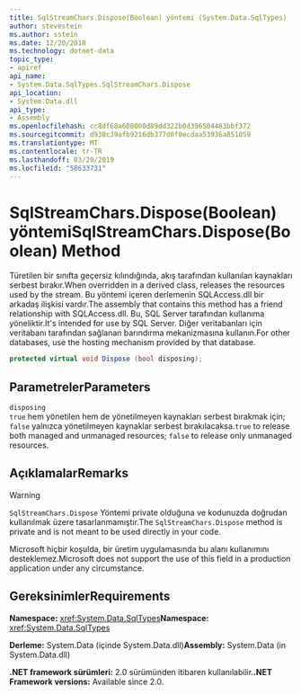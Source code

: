 ```yaml
---
title: SqlStreamChars.Dispose(Boolean) yöntemi (System.Data.SqlTypes)
author: stevestein
ms.author: sstein
ms.date: 12/20/2018
ms.technology: dotnet-data
topic_type:
- apiref
api_name:
- System.Data.SqlTypes.SqlStreamChars.Dispose
api_location:
- System.Data.dll
api_type:
- Assembly
ms.openlocfilehash: cc8df68a608000d89dd322b0d396504483bbf372
ms.sourcegitcommit: d938c39afb9216db377d0f0ecdaa53936a851059
ms.translationtype: MT
ms.contentlocale: tr-TR
ms.lasthandoff: 03/29/2019
ms.locfileid: "58633731"
---
```

# <a name="sqlstreamcharsdisposeboolean-method"></a><span data-ttu-id="45607-102">SqlStreamChars.Dispose(Boolean) yöntemi</span><span class="sxs-lookup"><span data-stu-id="45607-102">SqlStreamChars.Dispose(Boolean) Method</span></span>

<span data-ttu-id="45607-103">Türetilen bir sınıfta geçersiz kılındığında, akış tarafından kullanılan kaynakları serbest bırakır.</span><span class="sxs-lookup"><span data-stu-id="45607-103">When overridden in a derived class, releases the resources used by the stream.</span></span> <span data-ttu-id="45607-104">Bu yöntemi içeren derlemenin SQLAccess.dll bir arkadaş ilişkisi vardır.</span><span class="sxs-lookup"><span data-stu-id="45607-104">The assembly that contains this method has a friend relationship with SQLAccess.dll.</span></span> <span data-ttu-id="45607-105">Bu, SQL Server tarafından kullanıma yöneliktir.</span><span class="sxs-lookup"><span data-stu-id="45607-105">It's intended for use by SQL Server.</span></span> <span data-ttu-id="45607-106">Diğer veritabanları için veritabanı tarafından sağlanan barındırma mekanizmasına kullanın.</span><span class="sxs-lookup"><span data-stu-id="45607-106">For other databases, use the hosting mechanism provided by that database.</span></span>

```csharp
protected virtual void Dispose (bool disposing);
```

## <a name="parameters"></a><span data-ttu-id="45607-107">Parametreler</span><span class="sxs-lookup"><span data-stu-id="45607-107">Parameters</span></span>

`disposing`\
<span data-ttu-id="45607-108">`true` hem yönetilen hem de yönetilmeyen kaynakları serbest bırakmak için; `false` yalnızca yönetilmeyen kaynaklar serbest bırakılacaksa.</span><span class="sxs-lookup"><span data-stu-id="45607-108">`true` to release both managed and unmanaged resources; `false` to release only unmanaged resources.</span></span>

## <a name="remarks"></a><span data-ttu-id="45607-109">Açıklamalar</span><span class="sxs-lookup"><span data-stu-id="45607-109">Remarks</span></span>

> [!WARNING]
> <span data-ttu-id="45607-110">`SqlStreamChars.Dispose` Yöntemi private olduğuna ve kodunuzda doğrudan kullanılmak üzere tasarlanmamıştır.</span><span class="sxs-lookup"><span data-stu-id="45607-110">The `SqlStreamChars.Dispose` method is private and is not meant to be used directly in your code.</span></span>
>
> <span data-ttu-id="45607-111">Microsoft hiçbir koşulda, bir üretim uygulamasında bu alanı kullanımını desteklemez.</span><span class="sxs-lookup"><span data-stu-id="45607-111">Microsoft does not support the use of this field in a production application under any circumstance.</span></span>

## <a name="requirements"></a><span data-ttu-id="45607-112">Gereksinimler</span><span class="sxs-lookup"><span data-stu-id="45607-112">Requirements</span></span>

<span data-ttu-id="45607-113">**Namespace:** <xref:System.Data.SqlTypes></span><span class="sxs-lookup"><span data-stu-id="45607-113">**Namespace:** <xref:System.Data.SqlTypes></span></span>

<span data-ttu-id="45607-114">**Derleme:** System.Data (içinde System.Data.dll)</span><span class="sxs-lookup"><span data-stu-id="45607-114">**Assembly:** System.Data (in System.Data.dll)</span></span>

<span data-ttu-id="45607-115">**.NET framework sürümleri:** 2.0 sürümünden itibaren kullanılabilir.</span><span class="sxs-lookup"><span data-stu-id="45607-115">**.NET Framework versions:** Available since 2.0.</span></span>